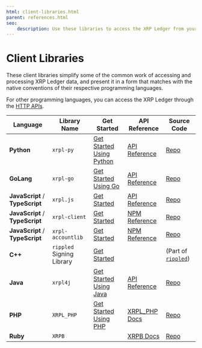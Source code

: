 ```yaml
---
html: client-libraries.html
parent: references.html
seo:
    description: Use these libraries to access the XRP Ledger from your programming language of choice.
---
```

# Client Libraries

These client libraries simplify some of the common work of accessing and processing XRP Ledger data, and present it in a form that matches with the native conventions of their respective programming languages.

For other programming languages, you can access the XRP Ledger through the [HTTP APIs](http-websocket-apis/index.md).

| Language                        | Library Name              | Get Started | API Reference | Source Code |
|---------------------------------|---------------------------|-------------|--------------|-------------|
| **Python**                      | `xrpl-py`                 | [Get Started Using Python](../tutorials/python/build-apps/get-started.md) | [API Reference](https://xrpl-py.readthedocs.io/) | [Repo](https://github.com/XRPLF/xrpl-py) |
| **GoLang**                      | `xrpl-go`                 | [Get Started Using Go](../tutorials/go/build-apps/get-started.md) | [API Reference](https://pkg.go.dev/github.com/Peersyst/xrpl-go) | [Repo](https://github.com/Peersyst/xrpl-go) |
| **JavaScript** / **TypeScript** | `xrpl.js`                 | [Get Started](../tutorials/javascript/build-apps/get-started.md) |  [API Reference](https://js.xrpl.org/) | [Repo](https://github.com/XRPLF/xrpl.js) |
| **JavaScript** / **TypeScript** | `xrpl-client`             | [Get Started](https://jsfiddle.net/WietseWind/35az6p1b/) |  [NPM Reference](https://www.npmjs.com/package/xrpl-client) | [Repo](https://github.com/XRPL-Labs/xrpl-client) |
| **JavaScript** / **TypeScript** | `xrpl-accountlib`         | [Get Started](https://jsfiddle.net/WietseWind/gkefpnu0/) |  [NPM Reference](https://www.npmjs.com/package/xrpl-accountlib) | [Repo](https://github.com/WietseWind/xrpl-accountlib) |
| **C++**                         | `rippled` Signing Library | [Get Started](https://github.com/XRPLF/rippled/tree/develop/Builds/linux#signing-library) |  | (Part of [`rippled`](https://github.com/XRPLF/rippled/)) |
| **Java**                        | `xrpl4j`                  | [Get Started Using Java](../tutorials/java/build-apps/get-started.md) | [API Reference](https://javadoc.io/doc/org.xrpl/) | [Repo](https://github.com/XRPLF/xrpl4j) |
| **PHP**                         | `XRPL_PHP`                | [Get Started Using PHP](../tutorials/php/build-apps/get-started.md) | [XRPL_PHP Docs](https://alexanderbuzz.github.io/xrpl-php-docs/) | [Repo](https://github.com/AlexanderBuzz/xrpl-php) |
| **Ruby**                         | `XRPB`                |  | [XRPB Docs](https://www.rubydoc.info/gems/xrbp) | [Repo](https://github.com/DevNullProd/XRBP) |
